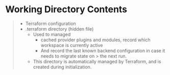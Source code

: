 # Working Directory Contents
> + Terraform configuration
> + .terraform directory (hidden file)
>   + Used to managed
>       + cached provider plugins and modules, record which workspace is currently active
>       + And record the last known backend configuration in case it needs to migrate state on >            the next run. 
>   + This directory is automatically managed by Terraform, and is created during initialization.